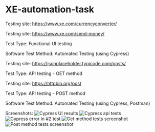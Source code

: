# XE-automation-task

Testing site: https://www.xe.com/currencyconverter/

Testing site: https://www.xe.com/send-money/

Test Type: Functional UI testing

Software Test Method: Automated Testing (using Cypress)

Testing site: https://jsonplaceholder.typicode.com/posts/

Test Type: API testing - GET method

Testing site: https://httpbin.org/post

Test Type: API testing - POST method

Software Test Method: Automated Testing (using Cypress, Postman)

Screenshots:
![Cypress UI results](https://github.com/srmiljus/XE-automation-task/assets/81557246/afa67e41-0ad5-4c7c-baf0-0ca8c4c9c855)
![Cypress api tests](https://github.com/srmiljus/XE-automation-task/assets/81557246/9d1f7863-3f5f-427b-8acf-39109bad1430)
![Cypress error in #2 test](https://github.com/srmiljus/XE-automation-task/assets/81557246/2e51f879-a7f0-4c94-9754-1b0941ebc6c0)
![Get method tests screenshot](https://github.com/srmiljus/XE-automation-task/assets/81557246/c3b4f137-9799-4544-8b69-509470d45806)
![Post method tests screenshot](https://github.com/srmiljus/XE-automation-task/assets/81557246/66d190b4-65ef-40bc-97b8-d4b2dde011ba)
